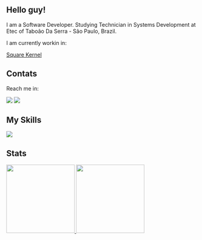 ## Hello guy!

I am a Software Developer. Studying Technician in Systems Development at Etec of Taboão Da Serra - São Paulo, Brazil.

I am currently workin in:

<a href="https://github.com/https-dre/square-kernel">Square Kernel</a>


## Contats
Reach me in:

<a href="dre2728"><img src="https://skillicons.dev/icons?i=discord" /></a>
<a href="https://x.com/dre_bash"><img src="https://skillicons.dev/icons?i=twitter" /></a>


## My Skills

  <a href="https://skillicons.dev">
    <img src="https://skillicons.dev/icons?i=linux,c,rust,bash,nodejs,typescript,java,docker,mysql,git" />
  </a>


## Stats
<div>
<a href="https://github.com/https-dre">
<img loading="lazy" height="180em" src="https://github-readme-stats.vercel.app/api/top-langs/?username=https-dre&layout=compact&langs_count=7&theme=dark"/>
<img loading="lazy" height="180em" src="https://github-readme-stats.vercel.app/api?username=https-dre&show_icons=true&theme=dark&include_all_commits=true&count_private=true"/>
</div>
